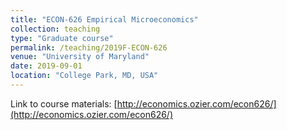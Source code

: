 ```yaml
---
title: "ECON-626 Empirical Microeconomics"
collection: teaching
type: "Graduate course"
permalink: /teaching/2019F-ECON-626
venue: "University of Maryland"
date: 2019-09-01
location: "College Park, MD, USA"
---
```


Link to course materials: [http://economics.ozier.com/econ626/](http://economics.ozier.com/econ626/)
